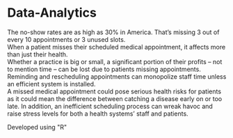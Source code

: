 # Data-Analytics
The no-show rates are as high as 30% in America. That’s missing 3 out of every 10 appointments or 3 unused slots.   
When a patient misses their scheduled medical appointment, it affects more than just their health.   
Whether a practice is big or small, a significant portion of their profits – not to mention time – can be lost due to patients 
missing appointments. Reminding and rescheduling appointments can monopolize staff time unless an efficient system is installed.    
A missed medical appointment could pose serious health risks for patients as it could mean the difference between catching a
disease early on or too late. In addition, an inefficient scheduling process can wreak havoc and raise stress levels for both a 
health systems’ staff and patients.

Developed using "R"

